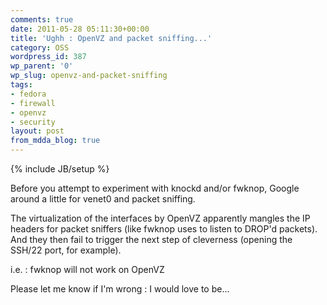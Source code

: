 ```yaml
---
comments: true
date: 2011-05-28 05:11:30+00:00
title: 'Ughh : OpenVZ and packet sniffing...'
category: OSS
wordpress_id: 387
wp_parent: '0'
wp_slug: openvz-and-packet-sniffing
tags:
- fedora
- firewall
- openvz
- security
layout: post
from_mdda_blog: true
---
```

{% include JB/setup %}


Before you attempt to experiment with knockd and/or fwknop, Google around a little for venet0 and packet sniffing.

The virtualization of the interfaces by OpenVZ apparently mangles the IP headers for packet sniffers (like fwknop uses to listen to DROP'd packets).  And they then fail to trigger the next step of cleverness (opening the SSH/22 port, for example).

i.e. : fwknop will not work on OpenVZ

Please let me know if I'm wrong : I would love to be...

